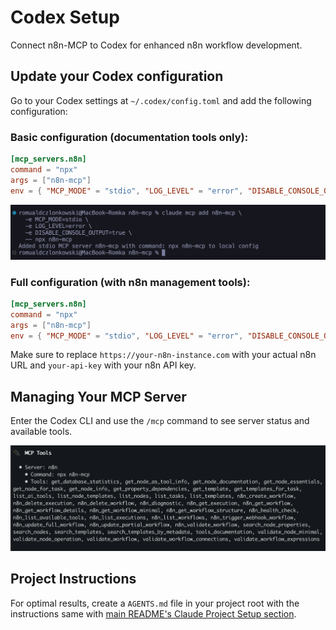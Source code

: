 # Codex Setup

Connect n8n-MCP to Codex for enhanced n8n workflow development.

## Update your Codex configuration

Go to your Codex settings at `~/.codex/config.toml` and add the following configuration:

### Basic configuration (documentation tools only):
```toml
[mcp_servers.n8n]
command = "npx"
args = ["n8n-mcp"]
env = { "MCP_MODE" = "stdio", "LOG_LEVEL" = "error", "DISABLE_CONSOLE_OUTPUT" = "true" }
```

![Adding n8n-MCP server in Claude Code](./img/cc_command.png)

### Full configuration (with n8n management tools):
```toml
[mcp_servers.n8n]
command = "npx"
args = ["n8n-mcp"]
env = { "MCP_MODE" = "stdio", "LOG_LEVEL" = "error", "DISABLE_CONSOLE_OUTPUT" = "true", "N8N_API_URL" = "https://your-n8n-instance.com", "N8N_API_KEY" = "your-api-key" }
```

Make sure to replace `https://your-n8n-instance.com` with your actual n8n URL and `your-api-key` with your n8n API key.

## Managing Your MCP Server
Enter the Codex CLI and use the `/mcp` command to see server status and available tools.

![n8n-MCP connected and showing 39 tools available](./img/codex_connected.png)

## Project Instructions

For optimal results, create a `AGENTS.md` file in your project root with the instructions same with [main README's Claude Project Setup section](../README.md#-claude-project-setup).
